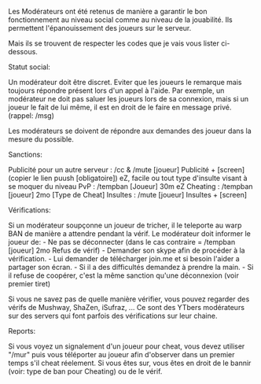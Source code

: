 Les Modérateurs ont été retenus de manière a garantir le bon fonctionnement au niveau social comme au niveau de la jouabilité.
Ils permettent l'épanouissement des joueurs sur le serveur.

Mais ils se trouvent de respecter les codes que je vais vous lister ci-dessous.

  Statut social:
  
Un modérateur doit être discret. Eviter que les joueurs le remarque mais toujours répondre présent lors d'un appel à l'aide.
Par exemple, un modérateur ne doit pas saluer les joueurs lors de sa connexion, mais si un joueur le fait de lui même, il est en droit de
le faire en message privé. (rappel: /msg)

Les modérateurs se doivent de répondre aux demandes des joueur dans la mesure du possible.

  Sanctions:
  
Publicité pour un autre serveur : /cc & /mute [joueur] Publicité + [screen] (copier le lien puush [obligatoire])
eZ, facile ou tout type d'insulte visant à se moquer du niveau PvP : /tempban [Joueur] 30m eZ
Cheating : /tempban [joueur] 2mo [Type de Cheat]
Insultes : /mute [joueur] Insultes + [screen]

  Vérifications:
  
Si un modérateur soupçonne un joueur de tricher, il le teleporte au warp BAN de manière a attendre pendant la vérif.
Le modérateur doit informer le joueur de: - Ne pas se déconnecter (dans le cas contraire = /tempban [joueur] 2mo Refus de vérif)
                                          - Demander son skype afin de procéder à la vérification.
                                          - Lui demander de télécharger join.me et si besoin l'aider a partager son écran.
                                          - Si il a des difficultés demandez à prendre la main.
                                          - Si il refuse de coopérer, c'est la même sanction qu'une déconnexion (voir premier tiret)
                                          
Si vous ne savez pas de quelle manière vérifier, vous pouvez regarder des vérifs de Mushway, ShaZen, iSufraz, ... 
Ce sont des YTbers modérateurs sur des servers qui font parfois des vérifications sur leur chaine.

  Reports:
  
Si vous voyez un signalement d'un joueur pour cheat, vous devez utiliser "/mur" puis vous téléporter au joueur afin d'observer dans un premier temps s'il cheat réelement.
Si vous êtes sur, vous êtes en droit de le bannir (voir: type de ban pour Cheating) ou de le vérif. 
